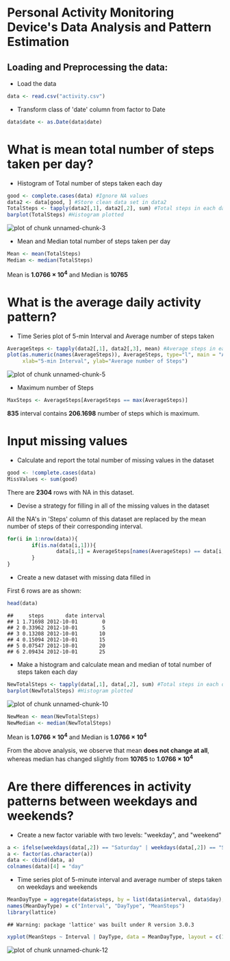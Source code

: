 Personal Activity Monitoring Device's Data Analysis and Pattern Estimation 
========================================================

## Loading and Preprocessing the data:

* Load the data


```r
data <- read.csv("activity.csv")
```

* Transform class of 'date' column  from factor to Date


```r
data$date <- as.Date(data$date)
```

# What is mean total number of steps taken per day?

* Histogram of Total number of steps taken each day


```r
good <- complete.cases(data) #Ignore NA values
data2 <- data[good, ] #Store clean data set in data2
TotalSteps <- tapply(data2[,1], data2[,2], sum) #Total steps in each day
barplot(TotalSteps) #Histogram plotted
```

![plot of chunk unnamed-chunk-3](figure/unnamed-chunk-3.png) 

* Mean and Median total number of steps taken per day


```r
Mean <- mean(TotalSteps)
Median <- median(TotalSteps)
```

Mean is **1.0766 &times; 10<sup>4</sup>** and Median is **10765**

# What is the average daily activity pattern?

* Time Series plot of 5-min Interval and Average number of steps taken


```r
AverageSteps <- tapply(data2[,1], data2[,3], mean) #Average steps in each interval across all days
plot(as.numeric(names(AverageSteps)), AverageSteps, type="l", main = "Average steps per interval", 
     xlab="5-min Interval", ylab="Average number of Steps")
```

![plot of chunk unnamed-chunk-5](figure/unnamed-chunk-5.png) 

* Maximum number of Steps


```r
MaxSteps <- AverageSteps[AverageSteps == max(AverageSteps)]
```

**835** interval contains **206.1698** number of steps which is maximum.

# Input missing values

* Calculate and report the total number of missing values in the dataset


```r
good <- !complete.cases(data)
MissValues <- sum(good)
```

There are **2304** rows with NA in this dataset.

* Devise a strategy for filling in all of the missing values in the dataset

All the NA's in 'Steps' column of this dataset are replaced by the mean number of steps of their corresponding interval.


```r
for(i in 1:nrow(data)){
        if(is.na(data[i,1])){
                data[i,1] = AverageSteps[names(AverageSteps) == data[i,3]]
        }
}
```

* Create a new dataset with missing data filled in

First 6 rows are as shown:


```r
head(data)
```

```
##     steps       date interval
## 1 1.71698 2012-10-01        0
## 2 0.33962 2012-10-01        5
## 3 0.13208 2012-10-01       10
## 4 0.15094 2012-10-01       15
## 5 0.07547 2012-10-01       20
## 6 2.09434 2012-10-01       25
```

* Make a histogram and calculate mean and median of total number of steps taken each day


```r
NewTotalSteps <- tapply(data[,1], data[,2], sum) #Total steps in each day
barplot(NewTotalSteps) #Histogram plotted
```

![plot of chunk unnamed-chunk-10](figure/unnamed-chunk-10.png) 

```r
NewMean <- mean(NewTotalSteps)
NewMedian <- median(NewTotalSteps)
```

Mean is **1.0766 &times; 10<sup>4</sup>** and Median is **1.0766 &times; 10<sup>4</sup>**

From the above analysis, we observe that mean **does not change at all**, whereas median has changed slightly from **10765** to **1.0766 &times; 10<sup>4</sup>**

# Are there differences in activity patterns between weekdays and weekends?

* Create a new factor variable with two levels: "weekday", and "weekend"


```r
a <- ifelse(weekdays(data[,2]) == "Saturday" | weekdays(data[,2]) == "Sunday", "weekend", "weekday")
a <- factor(as.character(a))
data <- cbind(data, a)
colnames(data)[4] = "day"
```

* Time series plot of 5-minute interval and average number of steps taken on weekdays and weekends


```r
MeanDayType = aggregate(data$steps, by = list(data$interval, data$day), FUN = mean)
names(MeanDayType) = c("Interval", "DayType", "MeanSteps")
library(lattice)
```

```
## Warning: package 'lattice' was built under R version 3.0.3
```

```r
xyplot(MeanSteps ~ Interval | DayType, data = MeanDayType, layout = c(1,2), type="l", ylab="Number of Steps")
```

![plot of chunk unnamed-chunk-12](figure/unnamed-chunk-12.png) 
